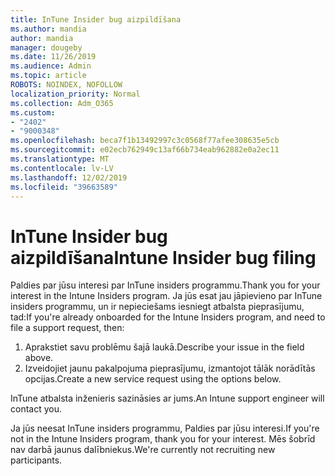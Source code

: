 ```yaml
---
title: InTune Insider bug aizpildīšana
ms.author: mandia
author: mandia
manager: dougeby
ms.date: 11/26/2019
ms.audience: Admin
ms.topic: article
ROBOTS: NOINDEX, NOFOLLOW
localization_priority: Normal
ms.collection: Adm_O365
ms.custom:
- "2402"
- "9000348"
ms.openlocfilehash: beca7f1b13492997c3c0568f77afee308635e5cb
ms.sourcegitcommit: e02ecb762949c13af66b734eab962882e0a2ec11
ms.translationtype: MT
ms.contentlocale: lv-LV
ms.lasthandoff: 12/02/2019
ms.locfileid: "39663589"
---
```

# <a name="intune-insider-bug-filing"></a><span data-ttu-id="7fa0a-102">InTune Insider bug aizpildīšana</span><span class="sxs-lookup"><span data-stu-id="7fa0a-102">Intune Insider bug filing</span></span>

<span data-ttu-id="7fa0a-103">Paldies par jūsu interesi par InTune insiders programmu.</span><span class="sxs-lookup"><span data-stu-id="7fa0a-103">Thank you for your interest in the Intune Insiders program.</span></span> <span data-ttu-id="7fa0a-104">Ja jūs esat jau jāpievieno par InTune insiders programmu, un ir nepieciešams iesniegt atbalsta pieprasījumu, tad:</span><span class="sxs-lookup"><span data-stu-id="7fa0a-104">If you're already onboarded for the Intune Insiders program, and need to file a support request, then:</span></span>

1. <span data-ttu-id="7fa0a-105">Aprakstiet savu problēmu šajā laukā.</span><span class="sxs-lookup"><span data-stu-id="7fa0a-105">Describe your issue in the field above.</span></span>
2. <span data-ttu-id="7fa0a-106">Izveidojiet jaunu pakalpojuma pieprasījumu, izmantojot tālāk norādītās opcijas.</span><span class="sxs-lookup"><span data-stu-id="7fa0a-106">Create a new service request using the options below.</span></span>

<span data-ttu-id="7fa0a-107">InTune atbalsta inženieris sazināsies ar jums.</span><span class="sxs-lookup"><span data-stu-id="7fa0a-107">An Intune support engineer will contact you.</span></span>

<span data-ttu-id="7fa0a-108">Ja jūs neesat InTune insiders programmu, Paldies par jūsu interesi.</span><span class="sxs-lookup"><span data-stu-id="7fa0a-108">If you're not in the Intune Insiders program, thank you for your interest.</span></span> <span data-ttu-id="7fa0a-109">Mēs šobrīd nav darbā jaunus dalībniekus.</span><span class="sxs-lookup"><span data-stu-id="7fa0a-109">We're currently not recruiting new participants.</span></span>
